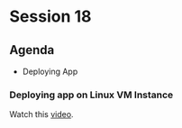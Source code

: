 # Session 18

## Agenda

- Deploying App

### Deploying app on Linux VM Instance

Watch this [video](https://www.youtube.com/watch?v=goToXTC96Co).
